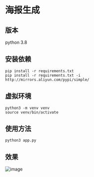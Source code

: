 # 海报生成

## 版本
python 3.8

## 安装依赖
```
pip install -r requirements.txt
pip install -r requirements.txt -i http://mirrors.aliyun.com/pypi/simple/
```

## 虚拟环境
```
python3 -m venv venv
source venv/bin/activate
```
## 使用方法
```
python3 app.py
```

## 效果
![image](https://github.com/zhengyuxiang123/PosterGenerator/blob/main/example.png)